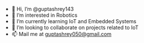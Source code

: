 - 👋 Hi, I’m @guptashrey143
- 👀 I’m interested in Robotics 
- 🌱 I’m currently learning IoT and Embedded Systems
- 💞️ I’m looking to collaborate on projects related to IoT
- 📫 Mail me at guptashrey050@gmail.com

<!---
guptashrey143/guptashrey143 is a ✨ special ✨ repository because its `README.md` (this file) appears on your GitHub profile.
You can click the Preview link to take a look at your changes.
--->
